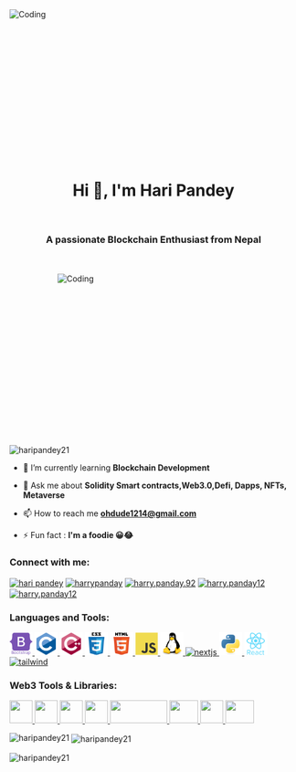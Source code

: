 
<img align="right" alt="Coding" width="2000"  height="300" src="https://dm0qx8t0i9gc9.cloudfront.net/thumbnails/video/TOEwt0C/videoblocks-blockchain-crypto-currency-digital-encryption-network-title-animation_buv3zjlwm_thumbnail-1080_15.png">
</br></br></br><h1 align="center">Hi 👋, I'm Hari Pandey</h1></br>
<h3 align="center">A passionate Blockchain Enthusiast from Nepal</h3>
</br></br><img align="right" alt="Coding" width="420"  height="300" src="https://camo.githubusercontent.com/c1dcb74cc1c1835b1d716f5051499a2814c683c806b15f04b0eba492863703e9/68747470733a2f2f63646e2e6472696262626c652e636f6d2f75736572732f3733303730332f73637265656e73686f74732f363538313234332f6176656e746f2e676966">


<p align="left"> <img src="https://komarev.com/ghpvc/?username=haripandey21&label=Profile%20views&color=0e75b6&style=flat" alt="haripandey21" /> </p>

- 🌱 I’m currently learning **Blockchain Development**

- 💬 Ask me about **Solidity Smart contracts,Web3.0,Defi, Dapps, NFTs, Metaverse**

- 📫 How to reach me **ohdude1214@gmail.com**

- ⚡ Fun fact :  **I'm a foodie 😀😂**

<h3 align="left">Connect with me:</h3>
<p align="left">
<a href="https://linkedin.com/in/hari-pandey-76a688216" target="blank"><img align="center" src="https://raw.githubusercontent.com/rahuldkjain/github-profile-readme-generator/master/src/images/icons/Social/linked-in-alt.svg" alt="hari pandey" height="30" width="40" /></a>
<a href="https://stackoverflow.com/users/19075493/harry-panday" target="blank"><img align="center" src="https://raw.githubusercontent.com/rahuldkjain/github-profile-readme-generator/master/src/images/icons/Social/stack-overflow.svg" alt="harrypanday" height="30" width="40" /></a>
<a href="https://fb.com/harry.panday.92" target="blank"><img align="center" src="https://raw.githubusercontent.com/rahuldkjain/github-profile-readme-generator/master/src/images/icons/Social/facebook.svg" alt="harry.panday.92" height="30" width="40" /></a>
<a href="https://instagram.com/harry.panday12" target="blank"><img align="center" src="https://raw.githubusercontent.com/rahuldkjain/github-profile-readme-generator/master/src/images/icons/Social/instagram.svg" alt="harry.panday12" height="30" width="40" /></a>
<a href="https://www.tiktok.com/@blocks_eater" target="blank"><img align="center" src="https://www.logo.wine/a/logo/TikTok/TikTok-Logo.wine.svg" alt="harry.panday12" height="50" width="80" /></a>
</p>

<h3 align="left">Languages and Tools:</h3>
<p align="left"> <a href="https://getbootstrap.com" target="_blank" rel="noreferrer"> <img src="https://raw.githubusercontent.com/devicons/devicon/master/icons/bootstrap/bootstrap-plain-wordmark.svg" alt="bootstrap" width="40" height="40"/> </a> <a href="https://www.cprogramming.com/" target="_blank" rel="noreferrer"> <img src="https://raw.githubusercontent.com/devicons/devicon/master/icons/c/c-original.svg" alt="c" width="40" height="40"/> </a> <a href="https://www.w3schools.com/cpp/" target="_blank" rel="noreferrer"> <img src="https://raw.githubusercontent.com/devicons/devicon/master/icons/cplusplus/cplusplus-original.svg" alt="cplusplus" width="40" height="40"/> </a> <a href="https://www.w3schools.com/css/" target="_blank" rel="noreferrer"> <img src="https://raw.githubusercontent.com/devicons/devicon/master/icons/css3/css3-original-wordmark.svg" alt="css3" width="40" height="40"/> </a> <a href="https://www.w3.org/html/" target="_blank" rel="noreferrer"> <img src="https://raw.githubusercontent.com/devicons/devicon/master/icons/html5/html5-original-wordmark.svg" alt="html5" width="40" height="40"/> </a> <a href="https://developer.mozilla.org/en-US/docs/Web/JavaScript" target="_blank" rel="noreferrer"> <img src="https://raw.githubusercontent.com/devicons/devicon/master/icons/javascript/javascript-original.svg" alt="javascript" width="40" height="40"/> </a> <a href="https://www.linux.org/" target="_blank" rel="noreferrer"> <img src="https://raw.githubusercontent.com/devicons/devicon/master/icons/linux/linux-original.svg" alt="linux" width="40" height="40"/> </a> <a href="https://nextjs.org/" target="_blank" rel="noreferrer"> <img src="https://cdn.worldvectorlogo.com/logos/nextjs-2.svg" alt="nextjs" width="40" height="40"/> </a> <a href="https://www.python.org" target="_blank" rel="noreferrer"> <img src="https://raw.githubusercontent.com/devicons/devicon/master/icons/python/python-original.svg" alt="python" width="40" height="40"/> </a> <a href="https://reactjs.org/" target="_blank" rel="noreferrer"> <img src="https://raw.githubusercontent.com/devicons/devicon/master/icons/react/react-original-wordmark.svg" alt="react" width="40" height="40"/> </a> <a href="https://tailwindcss.com/" target="_blank" rel="noreferrer"> <img src="https://www.vectorlogo.zone/logos/tailwindcss/tailwindcss-icon.svg" alt="tailwind" width="40" height="40"/> </a> </p>


<h3 align="left">Web3 Tools & Libraries:</h3>
<p align="left">
<a href="https://metamask.io/" target="_blank" rel="noreferrer"> <img src="https://github.com/MetaMask/brand-resources/raw/master/SVG/metamask-fox.svg" width="40" height="40"/> </a>
<a href="https://docs.ethers.io/v5/" target="_blank" rel="noreferrer"> <img src="https://clarusway.com/wp-content/uploads/2022/04/image5.png" width="40" height="40"/> </a>
<a href="https://hardhat.org/" target="_blank" rel="noreferrer"> <img src="https://encrypted-tbn0.gstatic.com/images?q=tbn:ANd9GcRorATuT3iIKZOcvEVkxQSaDpABNtEeqfZeC8Jzcou4i9237nO8xaTDyYDgx40F5fHKDiA&usqp=CAU" width="40" height="40"/> </a>
<a href="https://trufflesuite.com/" target="_blank" rel="noreferrer"> <img src="https://seeklogo.com/images/T/truffle-logo-357454171D-seeklogo.com.png" width="40" height="40"/> </a>
<a href="https://moralis.io/" target="_blank" rel="noreferrer"> <img src="https://moralis.io/wp-content/uploads/2022/05/Moralis-Logo-LightBG-Large.png" width="100" height="40"/> </a>
<a href="https://trufflesuite.com/ganache/" target="_blank" rel="noreferrer"> <img src="https://seeklogo.com/images/G/ganache-logo-9BC4FC62A4-seeklogo.com.png" width="50" height="40"/> </a>
<a href="https://ethereum.org/en/" target="_blank" rel="noreferrer"> <img src="https://upload.wikimedia.org/wikipedia/commons/thumb/6/6f/Ethereum-icon-purple.svg/1200px-Ethereum-icon-purple.svg.png" width="40" height="40"/> </a>
<a href="https://docs.soliditylang.org/en/v0.8.15/" target="_blank" rel="noreferrer"> <img src="https://iconape.com/wp-content/png_logo_vector/solidity.png" width="50" height="40"/> </a>




</p>




<p><img align="left" src="https://github-readme-stats.vercel.app/api/top-langs?username=haripandey21&show_icons=true&locale=en&layout=compact&theme=tokyonight" alt="haripandey21" /></p>
<p>&nbsp;<img align="center" src="https://github-readme-stats.vercel.app/api?username=haripandey21&show_icons=true&locale=en&theme=tokyonight" alt="haripandey21" /></p>
<p><img align="center" src="https://github-readme-streak-stats.herokuapp.com/?user=haripandey21&&theme=tokyonight" alt="haripandey21" /></p>
